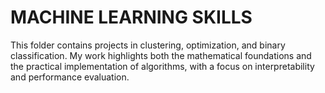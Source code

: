 # MACHINE LEARNING SKILLS

This folder contains projects in clustering, optimization, and binary classification. My work highlights both the mathematical foundations and the practical implementation of algorithms, with a focus on interpretability and performance evaluation.
